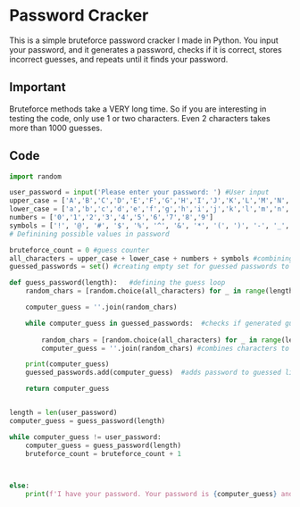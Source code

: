 # Password Cracker
This is a simple bruteforce password cracker I made in Python. You input your password, and it generates a password, checks if it is correct, stores incorrect guesses, and repeats until it finds your password.

## Important
Bruteforce methods take a VERY long time. So if you are interesting in testing the code, only use 1 or two characters. Even 2 characters takes more than 1000 guesses. 

## Code

``` Python
import random

user_password = input('Please enter your password: ') #User input
upper_case = ['A','B','C','D','E','F','G','H','I','J','K','L','M','N','O','P','Q','R','S','T','U','V','W','X','Y','Z']
lower_case = ['a','b','c','d','e','f','g','h','i','j','k','l','m','n','o','p','q','r','s','t','u','v','w','x','y','z']
numbers = ['0','1','2','3','4','5','6','7','8','9']
symbols = ['!', '@', '#', '$', '%', '^', '&', '*', '(', ')', '-', '_', '=', '+', '[', ']', '{', '}', '|', '\\', ':', ';', '"', '\'', '<', '>', ',', '.', '?', '/']
# Definining possible values in password

bruteforce_count = 0 #guess counter
all_characters = upper_case + lower_case + numbers + symbols #combining all lists for easy generation
guessed_passwords = set() #creating empty set for guessed passwords to reduce redundancy

def guess_password(length):   #defining the guess loop
    random_chars = [random.choice(all_characters) for _ in range(length)]

    computer_guess = ''.join(random_chars)

    while computer_guess in guessed_passwords:  #checks if generated guess is in the already guessed list
        
        random_chars = [random.choice(all_characters) for _ in range(length)] 
        computer_guess = ''.join(random_chars) #combines characters to form a password guess

    print(computer_guess)
    guessed_passwords.add(computer_guess)  #adds password to guessed list if it does not match user password

    return computer_guess


length = len(user_password)
computer_guess = guess_password(length)

while computer_guess != user_password:
    computer_guess = guess_password(length)
    bruteforce_count = bruteforce_count + 1
  


else:
    print(f'I have your password. Your password is {computer_guess} and it only took {bruteforce_count:,} attempts.')

```

